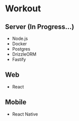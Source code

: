 # Workout

## Server (In Progress...)
- Node.js
- Docker
- Postgres
- DrizzleORM
- Fastify

## Web
- React

## Mobile
- React Native
